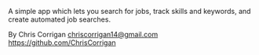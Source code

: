 A simple app which lets you search for jobs, track skills and keywords, and create automated job searches.

By Chris Corrigan 
chriscorrigan14@gmail.com
https://github.com/ChrisCorrigan

